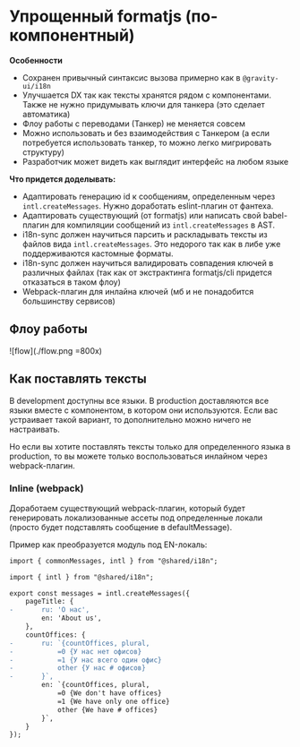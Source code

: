 # Упрощенный formatjs (по-компонентный)

**Особенности**

- Сохранен привычный синтаксис вызова примерно как в `@gravity-ui/i18n`
- Улучшается DX так как тексты хранятся рядом с компонентами. Также не нужно придумывать ключи для танкера (это сделает автоматика)
- Флоу работы с переводами (Танкер) не меняется совсем
- Можно использовать и без взаимодействия с Танкером (а если потребуется использовать танкер, то можно легко мигрировать структуру)
- Разработчик может видеть как выглядит интерфейс на любом языке

**Что придется доделывать:**

- Адаптировать генерацию id к сообщениям, определенным через `intl.createMessages`. Нужно доработать eslint-плагин от фантеха.
- Адаптировать существующий (от formatjs) или написать свой babel-плагин для компиляции сообщений из `intl.createMessages` в AST.
- i18n-sync должен научиться парсить и раскладывать тексты из файлов вида `intl.createMessages`. Это недорого так как в либе уже поддерживаются кастомные форматы.
- i18n-sync должен научиться валидировать совпадения ключей в различных файлах (так как от экстрактинга formatjs/cli придется отказаться в таком флоу)
- Webpack-плагин для инлайна ключей (мб и не понадобится большинству сервисов)

## Флоу работы

![flow](./flow.png =800x)

## Как поставлять тексты

В development доступны все языки.
В production доставляются все языки вместе с компонентом, в котором они используются. Если вас устраивает такой вариант, то дополнительно можно ничего не настраивать.

Но если вы хотите поставлять тексты только для определенного языка в production, то вы можете только воспользоваться инлайном через webpack-плагин.

### Inline (webpack)

Доработаем существующий webpack-плагин, который будет генерировать локализованные ассеты под определенные локали (просто будет подставлять сообщение в defaultMessage).

Пример как преобразуется модуль под EN-локаль:

```diff
import { commonMessages, intl } from "@shared/i18n";

import { intl } from "@shared/i18n";

export const messages = intl.createMessages({
    pageTitle: {
-       ru: 'О нас',
        en: 'About us',
    },
    countOffices: {
-       ru: `{countOffices, plural,
-           =0 {У нас нет офисов}
-           =1 {У нас всего один офис}
-           other {У нас # офисов}
-       }`,
        en: `{countOffices, plural,
            =0 {We don't have offices}
            =1 {We have only one office}
            other {We have # offices}
        }`,
    }
});
```
